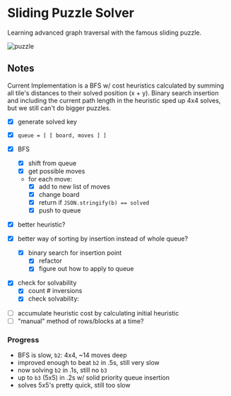 # Sliding Puzzle Solver

Learning advanced graph traversal with the famous sliding puzzle.

![puzzle](https://upload.wikimedia.org/wikipedia/commons/thumb/f/ff/15-puzzle_magical.svg/220px-15-puzzle_magical.svg.png)

## Notes

Current Implementation is a BFS w/ cost heuristics calculated by summing all tile's distances to their solved position (x + y). Binary search insertion and including the current path length in the heuristic sped up 4x4 solves, but we still can't do bigger puzzles.

- [x] generate solved key
- [x] `queue = [ [ board, moves ] ]`
- [x] BFS

  - [x] shift from queue
  - [x] get possible moves
  - for each move:
    - [x] add to new list of moves
    - [x] change board
    - [x] return if `JSON.stringify(b) == solved`
    - [x] push to queue

- [x] better heuristic?
- [x] better way of sorting by insertion instead of whole queue?

  - [x] binary search for insertion point
    - [x] refactor
    - [x] figure out how to apply to queue

* [x] check for solvability
  - [x] count # inversions
  - [x] check solvability:

- [ ] accumulate heuristic cost by calculating initial heuristic
- [ ] "manual" method of rows/blocks at a time?

### Progress

- BFS is slow, `b2`: 4x4, ~14 moves deep
- improved enough to beat `b2` in .5s, still very slow
- now solving `b2` in .1s, still no `b3`
- up to `b3` (5x5) in .2s w/ solid priority queue insertion
- solves 5x5's pretty quick, still too slow
